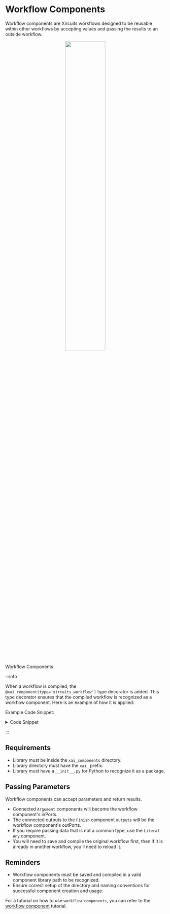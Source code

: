 # Workflow Components

Workflow components are Xircuits workflows designed to be reusable within other workflows by accepting values and passing the results to an outside workflow.

<p align="center">
  <img width="50%" src="/img/docs/workflow_component.png"></img>
  <figcaption class="image-caption">Workflow Components</figcaption>
</p>

:::info

When a workflow is compiled, the `@xai_component(type='xircuits_workflow')` type decorator is added. This type decorator ensures that the compiled workflow is recognized as a workflow component. Here is an example of how it is applied:

Example Code Snippet:

<details>
<summary>Code Snippet</summary>

<p>

```python
@xai_component(type='xircuits_workflow')
class Inner(Component):

    def __init__(self):
        super().__init__()
        self.__start_nodes__ = []
        self.c_0 = Print()
        self.c_0.msg.value = 'Hello workflow component!'
        self.c_0.next = None

    def execute(self, ctx):
        for node in self.__start_nodes__:
            if hasattr(node, 'init'):
                node.init(ctx)
        next_component = self.c_0
        while next_component is not None:
            next_component = next_component.do(ctx)
```
</p>
</details>

:::

## Requirements

- Library must be inside the `xai_components` directory.
- Library directory must have the `xai_` prefix.
- Library must have a `__init__.py` for Python to recognize it as a package.

## Passing Parameters

Workflow components can accept parameters and return results.
- Connected `Argument` components will become the workflow component's inPorts.
- The connected outputs to the `Finish` component `outputs` will be the workflow component's outPorts.
- If you require passing data that is not a common type, use the `Literal Any` component.
- You will need to save and compile the original workflow first, then if it is already in another workflow, you'll need to reload it.

## Reminders

- Workflow components must be saved and compiled in a valid component library path to be recognized.
- Ensure correct setup of the directory and naming conventions for successful component creation and usage.


For a tutorial on how to use `workflow components`, you can refer to the [workflow component](workflow-component) tutorial.